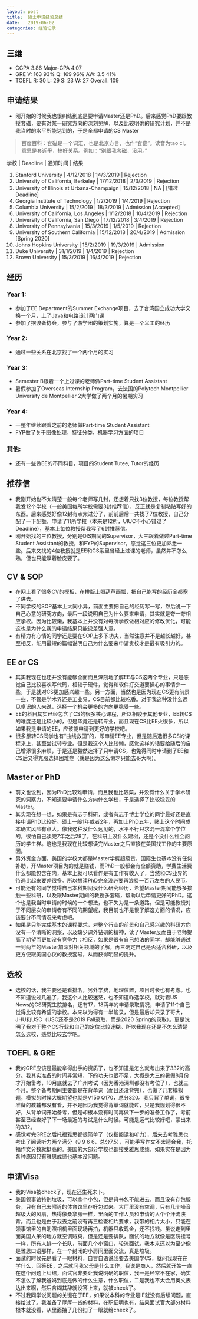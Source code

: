 ```yaml
---
layout: post
title:  硕士申请经验总结
date:   2019-06-02
categories: 经验记录
---
```

## 三维
* CGPA 3.86 Major-GPA 4.07
* GRE V: 163 93% Q: 169 96% AW: 3.5 41%
* TOEFL R: 30 L: 29 S: 23 W: 27 Overall: 109

## 申请结果
* 刚开始的时候我也很纠结到底是要申请Master还是PhD。后来感觉PhD要跟教授套磁，要有对某一研究方向的深刻见解，以及比较明确的研究计划，并不是我当时的水平所能达到的，于是全都申请的CS Master
> 百度百科：套磁是一个词汇，也是北京方言，也作“套瓷”。读音为tao ci，意思是套近乎，搞好关系。例如：“别跟我套磁，没用。”  

学校 | Deadline | 通知时间 | 结果
1. Stanford University                        | 4/12/2018 | 14/3/2019 | Rejection
2. University of California, Berkeley         | 17/12/2018 | 2/3/2019 | Rejection
3. University of Illinois at Urbana-Champaign | 15/12/2018 | NA | [错过Deadline]
4. Georgia Institute of Technology            | 1/2/2019 | 1/4/2019 | Rejection
5. Columbia University                        | 15/2/2019 | 18/3/2019 | Admission [Accepted]
6. University of California, Los Angeles      | 1/12/2018 | 10/4/2019 | Rejection
7. University of California, San Diego        | 17/12/2018 | 3/4/2019 | Rejection
8. University of Pennsylvania                 | 15/3/2019 | 1/5/2019 | Rejection
9. University of Southern California          | 15/12/2018 | 20/4/2019 | Admission [Spring 2020]
10. Johns Hopkins University                  | 15/2/2019 | 19/3/2019 | Admission
11. Duke University                           | 31/1/2019 | 1/4/2019 | Rejection
12. Brown University                          | 15/3/2019 | 16/4/2019 | Rejection

## 经历
### Year 1: 
* 参加了EE Department的Summer Exchange项目，去了台湾国立成功大学交换一个月，上了Java和电路设计两门课
* 参加了摆渡者协会，参与了游学团的策划实施，算是一个义工的经历
### Year 2: 
* 通过一些关系在北京找了一个两个月的实习
### Year 3: 
* Semester B跟着一个上过课的老师做Part-time Student Assistant
* 暑假参加了Overseas Internship Program，去法国的Polytech Montpellier University de Montpellier 2大学做了两个月的暑期实习
### Year 4:
* 一整年继续跟着之前的老师做Part-time Student Assistant
* FYP做了关于图像处理，特征分类，机器学习方面的项目
### 其他:
* 还有一些做EE的不同科目，项目的Student Tutee, Tutor的经历

## 推荐信
* 我刚开始也不太清楚一般每个老师写几封，还想着只找3位教授，每位教授帮我发12个学校（一般美国每所学校需要3封推荐信），反正就是复制粘贴写好的东西。后来感觉好像12封有点太过分了，前前后后一共找了7位教授，自己分配了一下配额，申请了11所学校（本来是12所，UIUC不小心错过了Deadline），基本上每位教授帮我写了6封推荐信。
* 刚开始找的三位教授，分别是OIS期间的Supervisor，大三跟着做过Part-time Student Assistant的教授，和FYP的Supervisor，感觉这三位更加熟悉一些。后来又找的4位教授就是EE和CS系里曾经上过课的老师，虽然并不怎么熟，但也只能厚着脸皮要了。

## CV & SOP
* 在网上看了很多CV的模板，在排版上照葫芦画瓢，把自己能写的经历全都塞了进去。
* 不同学校的SOP基本上大同小异，前面主要把自己的经历写一写，然后说一下自己心意的研究方向，最后一段说明自己为什么要来申请，其实就是夸一夸相应学校。因为比较懒，我基本上并没有对每所学校做相对应的修改优化，可能这也是为什么我的申请结果只能说差强人意。
* 有精力有心情的同学还是要在SOP上多下功夫，当然注意并不是越长越好，甚至相反，能用最短的篇幅说明自己为什么要来申请贵校才是最有吸引力的。

## EE or CS
* 其实我现在也还并没有能够全面而且深刻地了解EE与CS这两个专业，只是感觉自己比较喜欢写代码，相较于硬件，觉得和软件打交道要操心的事情少一些，于是就对CS更加感兴趣一些。另一方面，当然也是因为现在CS更有前景一些，不管是学术界还是工业界，CS目前都比较吃香。对于我这种没什么远见卓识的人来说，选择一个机会更多的方向更稳妥一些。
* EE的科目其实已经包含了CS的很多核心课程，所以相较于其他专业，EE转CS的难度还是比较小的，但是毕竟还是转专业，而且现在CS比EE火很多，所以如果我是申请的EE，应该能申请到更好的学校吧。
* 很多想转CS同学也有“曲线救国”的，即申请EE专业，但是随后选很多CS的课程来上，甚至尝试转专业。但是我这个人比较懒，感觉这样的话要给随后的自己增添很多麻烦，于是还是毅然选择了只申请CS，也免得同时申请到了EE和CS后又得克服选择困难症（就是因为这么懒才只能去哥大啊）。

## Master or PhD
* 前文也说到，因为PhD比较难申请，而且我也比较菜，并没有什么关于学术研究的洞察力，不知道要申请什么方向什么学校，于是选择了比较稳妥的Master。
* 其实现在想一想，如果是有志于科研，或者有志于博士学位的同学最好还是直接申请PhD比较好。硕士一般1年或者2年，再加上PhD五年，赌上这个时间成本确实风险有点大。像我这种没什么远见的，水平不行只求混一混拿个学位的，很怕自己读完7年之后28了，在科研上没什么建树，还是个没什么社会阅历的学生样。这也是我现在比较想读完Master之后直接在美国找工作的主要原因。
* 另外资金方面，美国的学校大都是Master学费超级贵，国际生也基本没有任何补助，开Master项目为的就是赚钱，而PhD一般都会有全额资助，学费生活费什么都能包含在内，基本上就可以看作是有工作有收入了，当然和CS业界的待遇比起来要差很多。所以想读PhD完全没必要再浪费一百万左右的人民币。
* 可能还有的同学觉得自己本科期间没什么研究经历，希望Master期间能够多接触一些科研，以及跟Master期间的教授多套磁，帮助以后申请更好的PhD。这个也是我当时申请的时候的一个想法，也不失为是一条道路。但是可能教授对于不同层次的申请者有不同的期望呢，我目前也不是很了解这方面的情况，应该要分不同情况来考虑吧。
* 如果是只能完成基本的课程要求，对整个行业的前景和自己感兴趣的科研方向没有一个清晰的洞察，以及缺少课外钻研的精神，读了Master反而由于老师提高了期望而更加没有竞争力；相反，如果是很有自己想法的同学，却能够通过一到两年的Master加深对相关领域的了解，再三确定自己是否适合科研，以及更方便跟美国心仪的教授套磁，从而获得明显的提升。

## 选校
* 选校的话，我主要还是看排名，另外学费，地理位置，项目时长也有考虑。也不知道说过几遍了，我这个人比较迷茫，也不知道咋选学校，就对着US News的CS研究生院排名，还有17，18两年的申请录取情况，申请了11个自己觉得比较有希望的学校。本来以为得有一半能录，但是最后却只录了哥大，JHU和USC（USC还不是2019 Fall录取，而是2020 Spring的录取）。更是说明了我对于整个CS行业和自己的定位比较迷糊。所以我现在还是不怎么清楚怎么选校，感觉比较玄学吧。

## TOEFL & GRE
* 我的GRE应该是最能拿得出手的资质了，也不知道是怎么就考出来了332的高分。我其实准备的时间非常短，下的功夫也很不足，大概是大三的暑假8月份才开始备考，10月底就去了广州考试（因为香港深圳都没有考位了），也就三个月。整个备考期间主要都是在背单词（而且还没背完），也做了几套模拟题，模拟的时候大概期望也就是V150 Q170，总分320。我只背了单词，很多准备的教辅都没有看，并不是因为我觉得背单词就能过，只是我规划得很不好，从背单词开始备考，但是却根本没有时间再做下一步的准备工作了，考前甚至已经查好了下一场最近的考试是什么时候。可能是运气比较好吧，蒙出来的332。
* 感觉考完GRE之后托福雅思都很简单了（仅指阅读和听力），后来去考雅思也考出了阅读听力两个满分（9 9 6 6，总分7.5），可能手写作文不太适合我，托福作文分数就挺高的。美国的大部分学校也都接受雅思成绩，如果实在是因为各种原因只有雅思成绩也基本没问题。

## 申请Visa
* 我的Visa被check了，现在还生死未卜。
* 美国领事馆特别垃圾，可以拿个小包，但是背书包不能进去，而且没有存包服务，只有自己去附近的体育馆里存好包过来。大厅里没有空调，只有几个噪音超级大的风扇，热得像桑拿房一样，里面的工作人员和申请的人个个汗流浃背。而且也是由于我去之前没有再三检查相片要求，我带的相片太小，只能在领事馆里的自助照相机里面现场再拍，机器只收现金，还不找钱。虽说走到里面美国人呆的地方就空调贼爽，但是还是要排队，面试的地方就像是医院挂号一样，所有人排一个长队，前面几个小窗口，轮流面试。我本来还以为至少像是雅思口语那样，在一个封闭的小房间里面交流，真是垃圾。
* 面试的时候先是看了一眼材料，自言自语说我要去美国学CS，就问我现在在学什么，回答EE，之后就问我父母是什么工作，我说是商人，然后就开始一直在这个问题上纠结，面试官非要让我说明确的职位，我一是经常不在家，确实不怎么了解我爸妈到底是做的什么生意，什么职位，二是我也不太会用英文表达出来啊，然后含糊其辞就没答上来，就被check了。
* 不过我同学说问题的关键在于EE，如果说本科的专业是IE就没有后续问题，直接给过了。我准备了厚厚一沓的材料，在职证明也有，结果面试官大部分材料根本就没看，从里面抽了几份扫了一眼就给check了。
